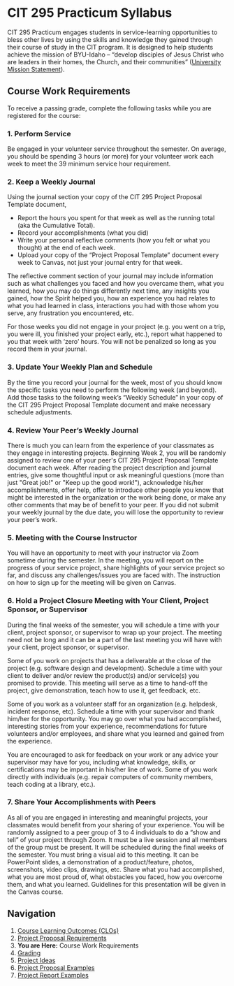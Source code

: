 # CIT 295 Practicum Syllabus
CIT 295 Practicum engages students in service-learning opportunities to bless other lives by
using the skills and knowledge they gained through their course of study in the CIT program. It
is designed to help students achieve the mission of BYU-Idaho – “develop disciples of Jesus
Christ who are leaders in their homes, the Church, and their communities” ([University Mission
Statement](https://www.byui.edu/about/byu-idaho-mission-statement)).

## Course Work Requirements
To receive a passing grade, complete the following tasks while you are registered 
for the course:

### 1. Perform Service
Be engaged in your volunteer service throughout the semester. On average, you should
be spending 3 hours (or more) for your volunteer work each week to meet the 39
minimum service hour requirement.

### 2. Keep a Weekly Journal
Using the journal section your copy of the CIT 295 Project Proposal Template document, 
- Report the hours you spent for that week as well as the running total (aka the Cumulative Total).
- Record your accomplishments (what you did)
- Write your personal reflective comments (how you felt or what you thought) at the end of each week. 
- Upload your copy of the “Project Proposal Template” document every week to Canvas, 
not just your journal entry for that week. 

The reflective comment section of your journal may include information such as
what challenges you faced and how you overcame them, what you learned, how you
may do things differently next time, any insights you gained, how the Spirit helped you,
how an experience you had relates to what you had learned in class, interactions you
had with those whom you serve, any frustration you encountered, etc. 

For those weeks you did not engage in your project (e.g. you went on a trip, you were
ill, you finished your project early, etc.), report what happened to you that week with
‘zero’ hours. You will not be penalized so long as you record them in your journal.

### 3. Update Your Weekly Plan and Schedule
By the time you record your journal for the week, most of you should know the specific
tasks you need to perform the following week (and beyond). Add those tasks to the
following week’s “Weekly Schedule” in your copy of the CIT 295 Project Proposal Template 
document and make necessary schedule adjustments.

### 4. Review Your Peer’s Weekly Journal
There is much you can learn from the experience of your classmates as they engage in
interesting projects. Beginning Week 2, you will be randomly assigned to review one of
your peer's CIT 295 Project Proposal Template document each week. After reading
the project description and journal entries, give some thoughtful input or ask meaningful
questions (more than just "Great job!" or "Keep up the good work!"), acknowledge
his/her accomplishments, offer help, offer to introduce other people you know that might be
interested in the organization or the work being done, or make any other comments that
may be of benefit to your peer. If you did not submit your weekly journal by the due
date, you will lose the opportunity to review your peer’s work.

### 5. Meeting with the Course Instructor
You will have an opportunity to meet with your instructor via Zoom sometime during
the semester. In the meeting, you will report on the progress of your service project,
share highlights of your service project so far, and discuss any challenges/issues you are
faced with. The instruction on how to sign up for the meeting will be given on Canvas.

### 6. Hold a Project Closure Meeting with Your Client, Project Sponsor, or Supervisor
During the final weeks of the semester, you will schedule a time with your client, project
sponsor, or supervisor to wrap up your project. The meeting need not be long and it
can be a part of the last meeting you will have with your client, project sponsor, or
supervisor.

Some of you work on projects that has a deliverable at the close of the project (e.g.
software design and development). Schedule a time with your client to deliver and/or review
the product(s) and/or service(s) you promised to provide. This meeting will serve as a time 
to hand-off the project, give demonstration, teach how to use it, get feedback, etc.

Some of you work as a volunteer staff for an organization (e.g. helpdesk, incident response, etc). 
Schedule a time with your supervisor and thank him/her for the opportunity. You may go over
what you had accomplished, interesting stories from your experience, recommendations for 
future volunteers and/or employees, and share what you learned and gained from the experience.

You are encouraged to ask for feedback on your work or any advice your supervisor may have for you, 
including what knowledge, skills, or certifications may be important in his/her line of work.
Some of you work directly with individuals (e.g. repair computers of community
members, teach coding at a library, etc.). 

### 7. Share Your Accomplishments with Peers
As all of you are engaged in interesting and meaningful projects, your classmates would
benefit from your sharing of your experience. You will be randomly assigned to a peer
group of 3 to 4 individuals to do a “show and tell” of your project through Zoom. It
must be a live session and all members of the group must be present. It will be
scheduled during the final weeks of the semester. You must bring a visual aid to this
meeting. It can be PowerPoint slides, a demonstration of a product/feature, photos, screenshots,
video clips, drawings, etc. Share what you had accomplished, what you are most proud
of, what obstacles you faced, how you overcome them, and what you learned. Guidelines for this 
presentation will be given in the Canvas course.

## Navigation
1. [Course Learning Outcomes (CLOs)](https://cit295.github.io)
2. [Project Proposal Requirements](https://cit295.github.io/proposal_requirements)
3. **You are Here:** Course Work Requirements
4. [Grading](https://cit295.github.io/grading)
5. [Project Ideas](https://cit295.github.io/project_ideas)
6. [Project Proposal Examples](https://cit295.github.io/proposal_examples)
7. [Project Report Examples](https://cit295.github.io/report_examples)
